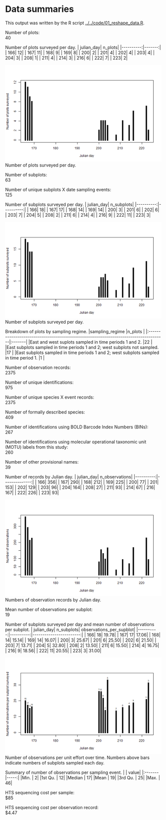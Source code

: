 # Data summaries

This output was written by the R script [../../code/01_reshape_data.R](../../code/01_reshape_data.R).


Number of plots: \
40

Number of plots surveyed per day.
| julian_day| n_plots|
|----------:|-------:|
|        166|      12|
|        167|      11|
|        168|       9|
|        169|       8|
|        200|       2|
|        201|       4|
|        202|       4|
|        203|       4|
|        204|       3|
|        208|       1|
|        211|       4|
|        214|       3|
|        216|       6|
|        222|       7|
|        223|       2|

![Number of plots surveyed per day.](../images/plots_vs_julian_day.png)\
Number of plots surveyed per day.


Number of subplots: \
63

Number of unique subplots X date sampling events: \
125

Number of subplots surveyed per day.
| julian_day| n_subplots|
|----------:|----------:|
|        166|         18|
|        167|         17|
|        168|         14|
|        169|         14|
|        200|          3|
|        201|          6|
|        202|          6|
|        203|          7|
|        204|          5|
|        208|          2|
|        211|          6|
|        214|          4|
|        216|          9|
|        222|         11|
|        223|          3|

![Number of subplots surveyed per day.](../images/subplots_vs_julian_day.png)\
Number of subplots surveyed per day.


Breakdown of plots by sampling regime.
|sampling_regime                                                                        |n_plots |
|:--------------------------------------------------------------------------------------|:-------|
|East and west suplots sampled in time periods 1 and 2.                                 |22      |
|East subplots sampled in time periods 1 and 2; west subplots not sampled.              |17      |
|East subplots sampled in time periods 1 and 2; west subplots sampled in time period 1. |1       |

Number of observation records: \
2375

Number of unique identifications: \
975

Number of unique species X event records: \
2375

Number of formally described species: \
409

Number of identifications using BOLD Barcode Index Numbers (BINs): \
267

Number of identifications using molecular operational taxonomic unit (MOTU) labels from this study: \
260

Number of other provisional names: \
39

Number of records by Julian day.
| julian_day| n_observations|
|----------:|--------------:|
|        166|            356|
|        167|            290|
|        168|            212|
|        169|            225|
|        200|             77|
|        201|            153|
|        202|            129|
|        203|             96|
|        204|            164|
|        208|             27|
|        211|             93|
|        214|             67|
|        216|            167|
|        222|            226|
|        223|             93|

![Numbers of observation records by Julian day.](../images/observations_vs_julian_day.png)\
Numbers of observation records by Julian day.


Mean number of observations per subplot: \
19

Number of subplots surveyed per day and mean number of observations per subplot.
| julian_day| n_subplots| observations_per_supblot|
|----------:|----------:|------------------------:|
|        166|         18|                    19.78|
|        167|         17|                    17.06|
|        168|         14|                    15.14|
|        169|         14|                    16.07|
|        200|          3|                    25.67|
|        201|          6|                    25.50|
|        202|          6|                    21.50|
|        203|          7|                    13.71|
|        204|          5|                    32.80|
|        208|          2|                    13.50|
|        211|          6|                    15.50|
|        214|          4|                    16.75|
|        216|          9|                    18.56|
|        222|         11|                    20.55|
|        223|          3|                    31.00|

![Number of observations per unit effort over time. Numbers above bars indicate numbers of subplots sampled each day.](../images/observations_per_subplot_vs_julian_day.png)\
Number of observations per unit effort over time. Numbers above bars indicate numbers of subplots sampled each day.


Summary of number of observations per sampling event.
|        | value|
|:-------|-----:|
|Min.    |     2|
|1st Qu. |    12|
|Median  |    17|
|Mean    |    19|
|3rd Qu. |    25|
|Max.    |    46|

HTS sequencing cost per sample:\
$85

HTS sequencing cost per observation record:\
$4.47
